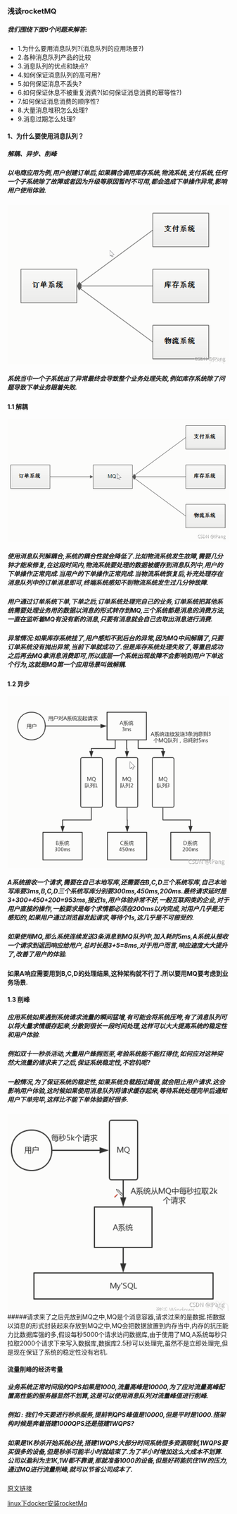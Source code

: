 ### 浅谈rocketMQ
##### 我们围绕下面9个问题来解答:
* 1.为什么要用消息队列?(消息队列的应用场景?)
* 2.各种消息队列产品的比较
* 3.消息队列的优点和缺点?
* 4.如何保证消息队列的高可用?
* 5.如何保证消息不丢失?
* 6.如何保证休息不被重复消费?(如何保证消息消费的幂等性?)
* 7.如何保证消息消费的顺序性?
* 8.大量消息堆积怎么处理?
* 9.消息过期怎么处理?

#### 1、为什么要使用消息队列？
##### 解耦、异步、削峰
##### 以电商应用为例,用户创建订单后,如果耦合调用库存系统,物流系统,支付系统,任何一个子系统除了故障或者因为升级等原因暂时不可用,都会造成下单操作异常,影响用户使用体验.
![](../img/20210901221236764.png)
##### 系统当中一个子系统出了异常最终会导致整个业务处理失败,例如库存系统除了问题导致下单业务跟着失败.
#### 1.1 解耦
![](../img/2021090122463014.png)
##### 使用消息队列解耦合,系统的耦合性就会降低了.比如物流系统发生故障,需要几分钟才能来修复,在这段时间内,物流系统要处理的数据被缓存到消息队列中,用户的下单操作正常完成.当用户的下单操作正常完成.当物流系统恢复后,补充处理存在消息队列中的订单消息即可,终端系统感知不到物流系统发生过几分钟故障.

##### 用户通过订单系统下单,下单之后,订单系统处理完自己的业务,订单系统把其他系统需要处理业务用的数据以消息的形式转存到MQ,三个系统都是消息的消费方法,一直在监听着MQ有没有新的消息,只要有消息就会自己去取出消息进行消费.
      
##### 异常情况:如果库存系统挂了,用户感知不到后台的异常,因为MQ中间解耦了,只要订单系统没有抛出异常,当前下单就成功了.但是库存系统处理失败了,等重启成功之后再去MQ拿消息消费即可,所以底层一个系统出现故障不会影响到用户下单这个行为,这就是MQ第一个应用场景叫做解耦.

#### 1.2 异步
![](../img/20210901224720912.png)
##### A系统接收一个请求,需要在自己本地写库,还需要在B,C,D三个系统写库,自己本地写库要3ms,B,C,D三个系统写库分别要300ms,450ms,200ms.最终请求延时是3+300+450+200=953ms,接近1s,用户体验非常不好,一般互联网类的企业,对于用户直接的操作,一般要求是每个求情都必须在200ms以内完成,对用户几乎是无感知的,如果用户通过浏览器发起请求,等待个1s,这几乎是不可接受的.
      
##### 如果使用MQ,那么系统连续发送3条消息到MQ队列中,加入耗时5ms,A系统从接收一个请求到返回响应给用户,总时长是3+5=8ms,对于用户而言,响应速度大大提升了,改善了用户的体验.
      
#### 如果A响应需要用到B,C,D的处理结果,这种架构就不行了.所以要用MQ要考虑到业务场景.

#### 1.3 削峰
##### 应用系统如果遇到系统请求流量的瞬间猛增,有可能会将系统压垮,有了消息队列可以将大量求情缓存起来,分散到很长一段时间处理,这样可以大大提高系统的稳定性和用户体验.

##### 例如双十一秒杀活动,大量用户蜂拥而至,考验系统能不能扛得住,如何应对这种突然大流量的请求来了之后,保证系统稳定性,不宕机呢?

##### 一般情况,为了保证系统的稳定性,如果系统负载超过阈值,就会阻止用户请求.这会影响用户体验,这时候如果使用消息队列将请求缓存起来,等待系统处理完毕后通知用户下单完毕,这样比不能下单体验要好很多.
![](../img/20210901225739652.png)
#####请求来了之后先放到MQ之中,MQ是个消息容器,请求过来的是数据.把数据以消息的形式封装起来存放到MQ之中,MQ会把数据放置到内存当中,内存的抗压能力比数据库强的多,假设每秒5000个请求访问数据库,由于使用了MQ,A系统每秒只拉取2000个请求下来写入数据库,数据库2.5秒可以处理完,虽然不是立即处理完,但是现在保证了系统的稳定性没有宕机.

#### **流量削峰的经济考量**
##### 业务系统正常时间段的QPS如果是1000,流量高峰是10000,为了应对流量高峰配置高性能的服务器显然不划算,这是可以使用消息队列对流量峰值进行削峰.

##### 例如 : 我们今天要进行秒杀服务,提前判QPS峰值是10000,但是平时是1000.搭架构时候是奔着搭建1000QPS还是搭建1WQPS?

##### 如果是1K秒杀开始系统必挂,搭建1WQPS大部分时间系统很多资源限制,1WQPS要买很多的设备,但是秒杀可能半小时就结束了.为了半小时增加这么大成本不划算.公司以盈利为主1K,1W都不靠谱,那就准备1000的设备,但是好药能抗住1W的压力,通过MQ进行流量削峰,就可以节省公司成本了.


[原文链接](https://blog.csdn.net/weixin_44317412/article/details/120049791)

[linux下docker安装rocketMq](https://blog.csdn.net/weixin_44470298/article/details/107975575)
